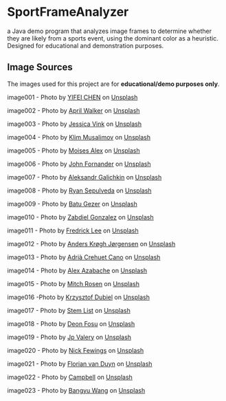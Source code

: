 # SportFrameAnalyzer

a Java demo program that analyzes image frames to determine whether they are likely from a sports event, using the
dominant color as a heuristic. Designed for educational and demonstration purposes.

## Image Sources

The images used for this project are for **educational/demo purposes only**.

image001 - Photo
by <a href="https://unsplash.com/@imchenyf?utm_content=creditCopyText&utm_medium=referral&utm_source=unsplash">
YIFEI CHEN</a>
on <a href="https://unsplash.com/photos/person-playing-hockey-QWsdUMj8amc?utm_content=creditCopyText&utm_medium=referral&utm_source=unsplash">
Unsplash</a>

image002 - Photo
by <a href="https://unsplash.com/@aprilwalker?utm_content=creditCopyText&utm_medium=referral&utm_source=unsplash">April
Walker</a>
on <a href="https://unsplash.com/photos/men-playing-ice-hockey-on-ice-stadium-sqMPA86yVws?utm_content=creditCopyText&utm_medium=referral&utm_source=unsplash">
Unsplash</a>

image003 - Photo
by <a href="https://unsplash.com/@jesswilsonww24?utm_content=creditCopyText&utm_medium=referral&utm_source=unsplash">
Jessica Vink</a>
on <a href="https://unsplash.com/photos/people-playing-ice-hockey-at-the-arena-SOv0qA0waR4?utm_content=creditCopyText&utm_medium=referral&utm_source=unsplash">
Unsplash</a>

image004 - Photo
by <a href="https://unsplash.com/@klim11?utm_content=creditCopyText&utm_medium=referral&utm_source=unsplash">Klim
Musalimov</a>
on <a href="https://unsplash.com/photos/ice-hockey-players-on-ice-hockey-field-tEk5CVDgGK4?utm_content=creditCopyText&utm_medium=referral&utm_source=unsplash">
Unsplash</a>

image005 - Photo
by <a href="https://unsplash.com/@arnok?utm_content=creditCopyText&utm_medium=referral&utm_source=unsplash">Moises
Alex</a>
on <a href="https://unsplash.com/photos/man-playing-tennis-WqI-PbYugn4?utm_content=creditCopyText&utm_medium=referral&utm_source=unsplash">
Unsplash</a>

image006 - Photo
by <a href="https://unsplash.com/@johnfo?utm_content=creditCopyText&utm_medium=referral&utm_source=unsplash">John
Fornander</a>
on <a href="https://unsplash.com/photos/person-wearing-pair-of-white-low-top-sneakers-while-holding-wilson-tennis-racket-4R9CcBdQTEg?utm_content=creditCopyText&utm_medium=referral&utm_source=unsplash">
Unsplash</a>

image007 - Photo
by <a href="https://unsplash.com/@axga?utm_content=creditCopyText&utm_medium=referral&utm_source=unsplash">
Aleksandr Galichkin</a>
on <a href="https://unsplash.com/photos/a-clay-tennis-court-with-its-net-J5D8cdRWwEk?utm_content=creditCopyText&utm_medium=referral&utm_source=unsplash">
Unsplash</a>

image008 - Photo
by <a href="https://unsplash.com/@ryanjs08?utm_content=creditCopyText&utm_medium=referral&utm_source=unsplash">Ryan
Sepulveda</a>
on <a href="https://unsplash.com/photos/people-watching-basketball-game-on-stadium-o44Kz5UI2N8?utm_content=creditCopyText&utm_medium=referral&utm_source=unsplash">
Unsplash</a>

image009 - Photo
by <a href="https://unsplash.com/@gezerbatu?utm_content=creditCopyText&utm_medium=referral&utm_source=unsplash">Batu
Gezer</a>
on <a href="https://unsplash.com/photos/people-playing-basketball-on-court-Ub7upMdfM0g?utm_content=creditCopyText&utm_medium=referral&utm_source=unsplash">
Unsplash</a>

image010 - Photo
by <a href="https://unsplash.com/@zab24?utm_content=creditCopyText&utm_medium=referral&utm_source=unsplash">Zabdiel
Gonzalez</a>
on <a href="https://unsplash.com/photos/people-watching-soccer-game-during-daytime-6XU8Xbrt95M?utm_content=creditCopyText&utm_medium=referral&utm_source=unsplash">
Unsplash</a>

image011 - Photo
by <a href="https://unsplash.com/@mkaine17?utm_content=creditCopyText&utm_medium=referral&utm_source=unsplash">Fredrick
Lee</a>
on <a href="https://unsplash.com/photos/a-football-game-is-being-played-in-a-stadium-jaRCC8DBS4k?utm_content=creditCopyText&utm_medium=referral&utm_source=unsplash">
Unsplash</a>

image012 - Photo
by <a href="https://unsplash.com/@anders_kj1?utm_content=creditCopyText&utm_medium=referral&utm_source=unsplash">
Anders Krøgh Jørgensen</a>
on <a href="https://unsplash.com/photos/los-angeles-chargers-waving-flags-LwX1bBi0dwY?utm_content=creditCopyText&utm_medium=referral&utm_source=unsplash">
Unsplash</a>

image013 - Photo
by <a href="https://unsplash.com/@acrehuet98?utm_content=creditCopyText&utm_medium=referral&utm_source=unsplash">Adrià
Crehuet Cano</a>
on <a href="https://unsplash.com/photos/children-playing-soccer-LIhB1_mAGhY?utm_content=creditCopyText&utm_medium=referral&utm_source=unsplash">
Unsplash</a>

image014 - Photo
by <a href="https://unsplash.com/@alexazabache?utm_content=creditCopyText&utm_medium=referral&utm_source=unsplash">Alex
Azabache</a>
on <a href="https://unsplash.com/photos/green-soccer-field-inside-stadium-1cPWeb3Ud30?utm_content=creditCopyText&utm_medium=referral&utm_source=unsplash">
Unsplash</a>

image015 - Photo
by <a href="https://unsplash.com/@focusmitch?utm_content=creditCopyText&utm_medium=referral&utm_source=unsplash">
Mitch Rosen</a>
on <a href="https://unsplash.com/photos/crowd-watching-football-game-inside-stadium-g9SNY0aLMF0?utm_content=creditCopyText&utm_medium=referral&utm_source=unsplash">
Unsplash</a>

image016 -Photo
by <a href="https://unsplash.com/@kris1902?utm_content=creditCopyText&utm_medium=referral&utm_source=unsplash">Krzysztof
Dubiel</a>
on <a href="https://unsplash.com/photos/people-watching-soccer-game-in-stadium-hQBIJsBtyBw?utm_content=creditCopyText&utm_medium=referral&utm_source=unsplash">
Unsplash</a>

image017 - Photo
by <a href="https://unsplash.com/@stemlist?utm_content=creditCopyText&utm_medium=referral&utm_source=unsplash">Stem
List</a>
on <a href="https://unsplash.com/photos/man-and-woman-sitting-on-chair-in-front-of-monitor-E01xSjvm4eQ?utm_content=creditCopyText&utm_medium=referral&utm_source=unsplash">
Unsplash</a>

image018 - Photo
by <a href="https://unsplash.com/@deonfosu?utm_content=creditCopyText&utm_medium=referral&utm_source=unsplash">Deon
Fosu</a>
on <a href="https://unsplash.com/photos/a-bunch-of-billboards-that-are-on-the-side-of-a-building-ZQZrvL7DwiI?utm_content=creditCopyText&utm_medium=referral&utm_source=unsplash">
Unsplash</a>

image019 - Photo
by <a href="https://unsplash.com/@jpvalery?utm_content=creditCopyText&utm_medium=referral&utm_source=unsplash">Jp
Valery</a>
on <a href="https://unsplash.com/photos/mcdonalds-signage-JZX_jf9Tkco?utm_content=creditCopyText&utm_medium=referral&utm_source=unsplash">
Unsplash</a>

image020 - Photo
by <a href="https://unsplash.com/@jannerboy62?utm_content=creditCopyText&utm_medium=referral&utm_source=unsplash">Nick
Fewings</a>
on <a href="https://unsplash.com/photos/red-ferrari-car-rHlvWD8Mv_s?utm_content=creditCopyText&utm_medium=referral&utm_source=unsplash">
Unsplash</a>

image021 - Photo
by <a href="https://unsplash.com/@flovayn?utm_content=creditCopyText&utm_medium=referral&utm_source=unsplash">Florian
van Duyn</a>
on <a href="https://unsplash.com/photos/two-cans-of-energy-drink-sitting-in-the-snow-uCrLAxSS5wI?utm_content=creditCopyText&utm_medium=referral&utm_source=unsplash">
Unsplash</a>

image022 - Photo
by <a href="https://unsplash.com/@campful?utm_content=creditCopyText&utm_medium=referral&utm_source=unsplash">
Campbell</a>
on <a href="https://unsplash.com/photos/running-black-porsche-sedan-3ZUsNJhi_Ik?utm_content=creditCopyText&utm_medium=referral&utm_source=unsplash">
Unsplash</a>

image023 - Photo
by <a href="https://unsplash.com/@bangyuwang?utm_content=creditCopyText&utm_medium=referral&utm_source=unsplash">
Bangyu Wang</a>
on <a href="https://unsplash.com/photos/people-walking-on-street-during-daytime-OD7Z09OVM80?utm_content=creditCopyText&utm_medium=referral&utm_source=unsplash">
Unsplash</a>
      
      
      
      
      
      
